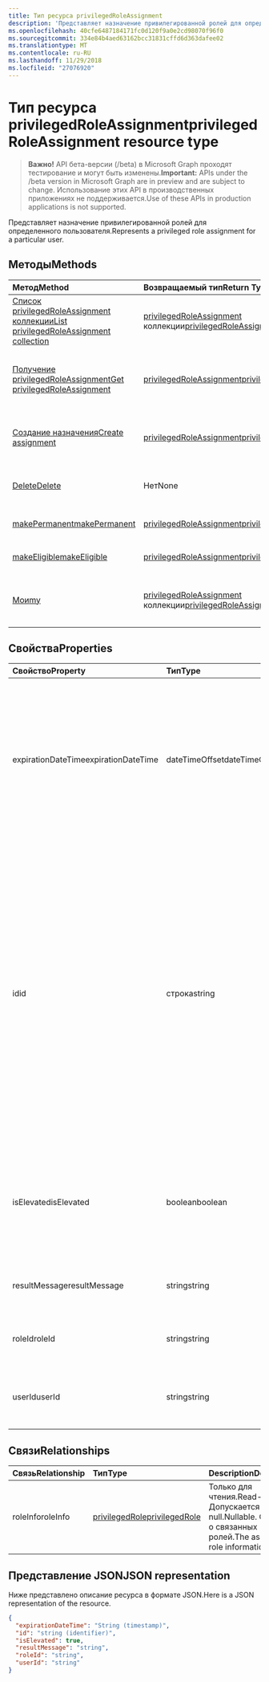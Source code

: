 ```yaml
---
title: Тип ресурса privilegedRoleAssignment
description: 'Представляет назначение привилегированной ролей для определенного пользователя. '
ms.openlocfilehash: 40cfe6487184171fc0d120f9a0e2cd98070f96f0
ms.sourcegitcommit: 334e84b4aed63162bcc31831cffd6d363dafee02
ms.translationtype: MT
ms.contentlocale: ru-RU
ms.lasthandoff: 11/29/2018
ms.locfileid: "27076920"
---
```

# <a name="privilegedroleassignment-resource-type"></a><span data-ttu-id="4349e-103">Тип ресурса privilegedRoleAssignment</span><span class="sxs-lookup"><span data-stu-id="4349e-103">privilegedRoleAssignment resource type</span></span>

> <span data-ttu-id="4349e-104">**Важно!** API бета-версии (/beta) в Microsoft Graph проходят тестирование и могут быть изменены.</span><span class="sxs-lookup"><span data-stu-id="4349e-104">**Important:** APIs under the /beta version in Microsoft Graph are in preview and are subject to change.</span></span> <span data-ttu-id="4349e-105">Использование этих API в производственных приложениях не поддерживается.</span><span class="sxs-lookup"><span data-stu-id="4349e-105">Use of these APIs in production applications is not supported.</span></span>

<span data-ttu-id="4349e-106">Представляет назначение привилегированной ролей для определенного пользователя.</span><span class="sxs-lookup"><span data-stu-id="4349e-106">Represents a privileged role assignment for a particular user.</span></span> 


## <a name="methods"></a><span data-ttu-id="4349e-107">Методы</span><span class="sxs-lookup"><span data-stu-id="4349e-107">Methods</span></span>

| <span data-ttu-id="4349e-108">Метод</span><span class="sxs-lookup"><span data-stu-id="4349e-108">Method</span></span>           | <span data-ttu-id="4349e-109">Возвращаемый тип</span><span class="sxs-lookup"><span data-stu-id="4349e-109">Return Type</span></span>    |<span data-ttu-id="4349e-110">Описание</span><span class="sxs-lookup"><span data-stu-id="4349e-110">Description</span></span>|
|:---------------|:--------|:----------|
|[<span data-ttu-id="4349e-111">Список privilegedRoleAssignment коллекции</span><span class="sxs-lookup"><span data-stu-id="4349e-111">List privilegedRoleAssignment collection</span></span>](../api/privilegedroleassignment-list.md) | <span data-ttu-id="4349e-112">[privilegedRoleAssignment](privilegedroleassignment.md) коллекции</span><span class="sxs-lookup"><span data-stu-id="4349e-112">[privilegedRoleAssignment](privilegedroleassignment.md) collection</span></span>|<span data-ttu-id="4349e-113">Получите коллекцию объектов privilegedRoleAssignment.</span><span class="sxs-lookup"><span data-stu-id="4349e-113">Get the collection of privilegedRoleAssignment objects.</span></span>|
|[<span data-ttu-id="4349e-114">Получение privilegedRoleAssignment</span><span class="sxs-lookup"><span data-stu-id="4349e-114">Get privilegedRoleAssignment</span></span>](../api/privilegedroleassignment-get.md) | [<span data-ttu-id="4349e-115">privilegedRoleAssignment</span><span class="sxs-lookup"><span data-stu-id="4349e-115">privilegedRoleAssignment</span></span>](privilegedroleassignment.md) |<span data-ttu-id="4349e-116">Чтение свойства и связи объекта privilegedRoleAssignment.</span><span class="sxs-lookup"><span data-stu-id="4349e-116">Read properties and relationships of privilegedRoleAssignment object.</span></span>|
|[<span data-ttu-id="4349e-117">Создание назначения</span><span class="sxs-lookup"><span data-stu-id="4349e-117">Create assignment</span></span>](../api/privilegedroleassignment-post-privilegedroleassignments.md) |[<span data-ttu-id="4349e-118">privilegedRoleAssignment</span><span class="sxs-lookup"><span data-stu-id="4349e-118">privilegedRoleAssignment</span></span>](privilegedroleassignment.md)| <span data-ttu-id="4349e-119">Создание нового назначения путем учета к коллекции назначений.</span><span class="sxs-lookup"><span data-stu-id="4349e-119">Create a new assignment by posting to the assignments collection.</span></span>|
|[<span data-ttu-id="4349e-120">Delete</span><span class="sxs-lookup"><span data-stu-id="4349e-120">Delete</span></span>](../api/privilegedroleassignment-delete.md) | <span data-ttu-id="4349e-121">Нет</span><span class="sxs-lookup"><span data-stu-id="4349e-121">None</span></span> |<span data-ttu-id="4349e-122">Удалите объект privilegedRoleAssignment.</span><span class="sxs-lookup"><span data-stu-id="4349e-122">Delete privilegedRoleAssignment object.</span></span> |
|[<span data-ttu-id="4349e-123">makePermanent</span><span class="sxs-lookup"><span data-stu-id="4349e-123">makePermanent</span></span>](../api/privilegedroleassignment-makepermanent.md)|[<span data-ttu-id="4349e-124">privilegedRoleAssignment</span><span class="sxs-lookup"><span data-stu-id="4349e-124">privilegedRoleAssignment</span></span>](privilegedroleassignment.md)|<span data-ttu-id="4349e-125">Сделайте как постоянное назначение ролей.</span><span class="sxs-lookup"><span data-stu-id="4349e-125">Make the role assignment as permanent.</span></span>|
|[<span data-ttu-id="4349e-126">makeEligible</span><span class="sxs-lookup"><span data-stu-id="4349e-126">makeEligible</span></span>](../api/privilegedroleassignment-makeeligible.md)|[<span data-ttu-id="4349e-127">privilegedRoleAssignment</span><span class="sxs-lookup"><span data-stu-id="4349e-127">privilegedRoleAssignment</span></span>](privilegedroleassignment.md)|<span data-ttu-id="4349e-128">Сделайте назначения ролей как подходящими.</span><span class="sxs-lookup"><span data-stu-id="4349e-128">Make the role assignment as eligible.</span></span>|
|[<span data-ttu-id="4349e-129">Мои</span><span class="sxs-lookup"><span data-stu-id="4349e-129">my</span></span>](../api/privilegedroleassignment-my.md)|<span data-ttu-id="4349e-130">[privilegedRoleAssignment](privilegedroleassignment.md) коллекции</span><span class="sxs-lookup"><span data-stu-id="4349e-130">[privilegedRoleAssignment](privilegedroleassignment.md) collection</span></span>|<span data-ttu-id="4349e-131">Получение назначения привилегированной роли текущего пользователя.</span><span class="sxs-lookup"><span data-stu-id="4349e-131">Get the current user's privileged role assignments.</span></span>|

## <a name="properties"></a><span data-ttu-id="4349e-132">Свойства</span><span class="sxs-lookup"><span data-stu-id="4349e-132">Properties</span></span>
| <span data-ttu-id="4349e-133">Свойство</span><span class="sxs-lookup"><span data-stu-id="4349e-133">Property</span></span>     | <span data-ttu-id="4349e-134">Тип</span><span class="sxs-lookup"><span data-stu-id="4349e-134">Type</span></span>   |<span data-ttu-id="4349e-135">Описание</span><span class="sxs-lookup"><span data-stu-id="4349e-135">Description</span></span>|
|:---------------|:--------|:----------|
|<span data-ttu-id="4349e-136">expirationDateTime</span><span class="sxs-lookup"><span data-stu-id="4349e-136">expirationDateTime</span></span>|<span data-ttu-id="4349e-137">dateTimeOffset</span><span class="sxs-lookup"><span data-stu-id="4349e-137">dateTimeOffset</span></span>|<span data-ttu-id="4349e-138">Даты-времени UTC при истечет назначения временные привилегированной роли.</span><span class="sxs-lookup"><span data-stu-id="4349e-138">The UTC DateTime when the temporary privileged role assignment will be expired.</span></span> <span data-ttu-id="4349e-139">Для назначения постоянной роли значение null.</span><span class="sxs-lookup"><span data-stu-id="4349e-139">For permanent role assignment, the value is null.</span></span>|
|<span data-ttu-id="4349e-140">id</span><span class="sxs-lookup"><span data-stu-id="4349e-140">id</span></span>|<span data-ttu-id="4349e-141">строка</span><span class="sxs-lookup"><span data-stu-id="4349e-141">string</span></span>| <span data-ttu-id="4349e-142">Уникальный идентификатор для назначения привилегированной роли.</span><span class="sxs-lookup"><span data-stu-id="4349e-142">The unique identifier for the privileged role assignment.</span></span> <span data-ttu-id="4349e-143">Только для чтения.</span><span class="sxs-lookup"><span data-stu-id="4349e-143">Read-only.</span></span> <span data-ttu-id="4349e-144">Это в формате «userId_roleId», где идентификатор пользователя — это строка идентификатора GUID для Azure AD идентификатор пользователя, а roleId — string GUID для идентификатора роль Azure администратора.</span><span class="sxs-lookup"><span data-stu-id="4349e-144">It is in the format of 'userId_roleId', where userId is the GUID string for Azure AD user id, and roleId is the GUID string for Azure administrator role id.</span></span>|
|<span data-ttu-id="4349e-145">isElevated</span><span class="sxs-lookup"><span data-stu-id="4349e-145">isElevated</span></span>|<span data-ttu-id="4349e-146">boolean</span><span class="sxs-lookup"><span data-stu-id="4349e-146">boolean</span></span>|<span data-ttu-id="4349e-147">**значение true,** если активирован назначения ролей.</span><span class="sxs-lookup"><span data-stu-id="4349e-147">**true** if the role assignment is activated.</span></span> <span data-ttu-id="4349e-148">**значение false,** Если назначения ролей отключена.</span><span class="sxs-lookup"><span data-stu-id="4349e-148">**false** if the role assignment is deactivated.</span></span>|
|<span data-ttu-id="4349e-149">resultMessage</span><span class="sxs-lookup"><span data-stu-id="4349e-149">resultMessage</span></span>|<span data-ttu-id="4349e-150">string</span><span class="sxs-lookup"><span data-stu-id="4349e-150">string</span></span>|<span data-ttu-id="4349e-151">Установка службы сообщения результата.</span><span class="sxs-lookup"><span data-stu-id="4349e-151">Result message set by the service.</span></span>|
|<span data-ttu-id="4349e-152">roleId</span><span class="sxs-lookup"><span data-stu-id="4349e-152">roleId</span></span>|<span data-ttu-id="4349e-153">string</span><span class="sxs-lookup"><span data-stu-id="4349e-153">string</span></span>|<span data-ttu-id="4349e-154">Идентификатор роли.</span><span class="sxs-lookup"><span data-stu-id="4349e-154">Role identifier.</span></span> <span data-ttu-id="4349e-155">В строковом формате GUID.</span><span class="sxs-lookup"><span data-stu-id="4349e-155">In GUID string format.</span></span>|
|<span data-ttu-id="4349e-156">userId</span><span class="sxs-lookup"><span data-stu-id="4349e-156">userId</span></span>|<span data-ttu-id="4349e-157">string</span><span class="sxs-lookup"><span data-stu-id="4349e-157">string</span></span>|<span data-ttu-id="4349e-158">Идентификатор пользователя.</span><span class="sxs-lookup"><span data-stu-id="4349e-158">User identifier.</span></span> <span data-ttu-id="4349e-159">В строковом формате GUID.</span><span class="sxs-lookup"><span data-stu-id="4349e-159">In GUID string format.</span></span>|

## <a name="relationships"></a><span data-ttu-id="4349e-160">Связи</span><span class="sxs-lookup"><span data-stu-id="4349e-160">Relationships</span></span>
| <span data-ttu-id="4349e-161">Связь</span><span class="sxs-lookup"><span data-stu-id="4349e-161">Relationship</span></span> | <span data-ttu-id="4349e-162">Тип</span><span class="sxs-lookup"><span data-stu-id="4349e-162">Type</span></span>   |<span data-ttu-id="4349e-163">Description</span><span class="sxs-lookup"><span data-stu-id="4349e-163">Description</span></span>|
|:---------------|:--------|:----------|
|<span data-ttu-id="4349e-164">roleInfo</span><span class="sxs-lookup"><span data-stu-id="4349e-164">roleInfo</span></span>|[<span data-ttu-id="4349e-165">privilegedRole</span><span class="sxs-lookup"><span data-stu-id="4349e-165">privilegedRole</span></span>](privilegedrole.md)| <span data-ttu-id="4349e-166">Только для чтения.</span><span class="sxs-lookup"><span data-stu-id="4349e-166">Read-only.</span></span> <span data-ttu-id="4349e-167">Допускается значение null.</span><span class="sxs-lookup"><span data-stu-id="4349e-167">Nullable.</span></span> <span data-ttu-id="4349e-168">Сведения о связанных ролей.</span><span class="sxs-lookup"><span data-stu-id="4349e-168">The associated role information.</span></span>|

## <a name="json-representation"></a><span data-ttu-id="4349e-169">Представление JSON</span><span class="sxs-lookup"><span data-stu-id="4349e-169">JSON representation</span></span>

<span data-ttu-id="4349e-170">Ниже представлено описание ресурса в формате JSON.</span><span class="sxs-lookup"><span data-stu-id="4349e-170">Here is a JSON representation of the resource.</span></span>

<!-- {
  "blockType": "resource",
  "optionalProperties": [

  ],
  "@odata.type": "microsoft.graph.privilegedRoleAssignment"
}-->

```json
{
  "expirationDateTime": "String (timestamp)",
  "id": "string (identifier)",
  "isElevated": true,
  "resultMessage": "string",
  "roleId": "string",
  "userId": "string"
}

```

<!-- uuid: 8fcb5dbc-d5aa-4681-8e31-b001d5168d79
2015-10-25 14:57:30 UTC -->
<!-- {
  "type": "#page.annotation",
  "description": "privilegedRoleAssignment resource",
  "keywords": "",
  "section": "documentation",
  "tocPath": ""
}-->